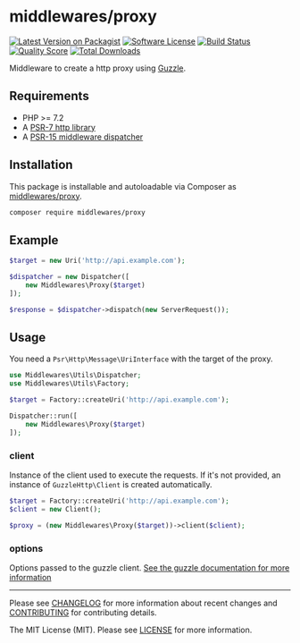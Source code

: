# middlewares/proxy

[![Latest Version on Packagist][ico-version]][link-packagist]
[![Software License][ico-license]](LICENSE)
[![Build Status][ico-travis]][link-travis]
[![Quality Score][ico-scrutinizer]][link-scrutinizer]
[![Total Downloads][ico-downloads]][link-downloads]

Middleware to create a http proxy using [Guzzle](https://github.com/guzzle/guzzle).

## Requirements

* PHP >= 7.2
* A [PSR-7 http library](https://github.com/middlewares/awesome-psr15-middlewares#psr-7-implementations)
* A [PSR-15 middleware dispatcher](https://github.com/middlewares/awesome-psr15-middlewares#dispatcher)

## Installation

This package is installable and autoloadable via Composer as [middlewares/proxy](https://packagist.org/packages/middlewares/proxy).

```sh
composer require middlewares/proxy
```

## Example

```php
$target = new Uri('http://api.example.com');

$dispatcher = new Dispatcher([
	new Middlewares\Proxy($target)
]);

$response = $dispatcher->dispatch(new ServerRequest());
```

## Usage

You need a `Psr\Http\Message\UriInterface` with the target of the proxy.

```php
use Middlewares\Utils\Dispatcher;
use Middlewares\Utils\Factory;

$target = Factory::createUri('http://api.example.com');

Dispatcher::run([
	new Middlewares\Proxy($target)
]);
```

### client

Instance of the client used to execute the requests. If it's not provided, an instance of `GuzzleHttp\Client` is created automatically.

```php
$target = Factory::createUri('http://api.example.com');
$client = new Client();

$proxy = (new Middlewares\Proxy($target))->client($client);
```

### options

Options passed to the guzzle client. [See the guzzle documentation for more information](http://docs.guzzlephp.org/en/latest/request-options.html)

---

Please see [CHANGELOG](CHANGELOG.md) for more information about recent changes and [CONTRIBUTING](CONTRIBUTING.md) for contributing details.

The MIT License (MIT). Please see [LICENSE](LICENSE) for more information.

[ico-version]: https://img.shields.io/packagist/v/middlewares/proxy.svg?style=flat-square
[ico-license]: https://img.shields.io/badge/license-MIT-brightgreen.svg?style=flat-square
[ico-travis]: https://img.shields.io/travis/middlewares/proxy/master.svg?style=flat-square
[ico-scrutinizer]: https://img.shields.io/scrutinizer/g/middlewares/proxy.svg?style=flat-square
[ico-downloads]: https://img.shields.io/packagist/dt/middlewares/proxy.svg?style=flat-square

[link-packagist]: https://packagist.org/packages/middlewares/proxy
[link-travis]: https://travis-ci.org/middlewares/proxy
[link-scrutinizer]: https://scrutinizer-ci.com/g/middlewares/proxy
[link-downloads]: https://packagist.org/packages/middlewares/proxy
